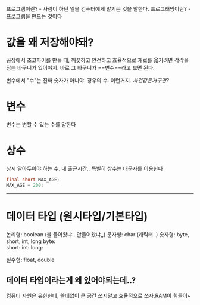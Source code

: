 
프로그램이란? - 사람이 하던 일을 컴퓨터에게 맡기는 것을 말한다.
프로그래밍이란? - 프로그램을 만드는 것이다


# 값을 왜 저장해야돼?

공장에서 초코파이를 만들 때, 깨끗하고 안전하고 효율적으로 재료를 옮기려면 각각을 담는 바구니가 있어야지. 바로 그 바구니가 ==변수==라고 보면 된다.

변수에서 "수"는 진짜 숫자가 아니야. 경우의 수. 이런거지. *사건같은거구만?*

# 변수
변수는 변할 수 있는 수를 말한다

# 상수
상시 알아두어야 하는 수. 
내 출근시간.. 
특별히 상수는 대문자를 이용한다
```java
final short MAX_AGE;
MAX_AGE = 200;
```


---

# 데이터 타입 (원시타입/기본타입)

논리형: boolean (불 들어왔냐...안들어왔냐,,)
문자형: char (캐릭터..)
숫자형: byte, short, int, long
	byte:  
	short:
	int:
	long:
	
실수형: float, double

## 데이터 타입이라는게 왜 있어야되는데..?
컴퓨터 자원은 유한한데, 쓸데없이 큰 공간 쓰지말고 효율적으로 쓰자.RAM이 힘들어~



